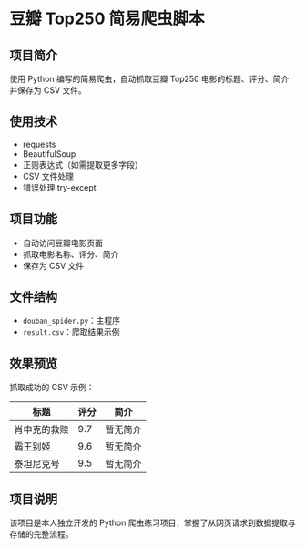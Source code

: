 # 豆瓣 Top250 简易爬虫脚本

## 项目简介
使用 Python 编写的简易爬虫，自动抓取豆瓣 Top250 电影的标题、评分、简介并保存为 CSV 文件。

## 使用技术
- requests
- BeautifulSoup
- 正则表达式（如需提取更多字段）
- CSV 文件处理
- 错误处理 try-except

## 项目功能
- 自动访问豆瓣电影页面
- 抓取电影名称、评分、简介
- 保存为 CSV 文件

## 文件结构
- `douban_spider.py`：主程序
- `result.csv`：爬取结果示例

## 效果预览
抓取成功的 CSV 示例：

| 标题             | 评分 | 简介       |
|------------------|------|------------|
| 肖申克的救赎     | 9.7  | 暂无简介   |
| 霸王别姬         | 9.6  | 暂无简介   |
| 泰坦尼克号       | 9.5  | 暂无简介   |

## 项目说明
该项目是本人独立开发的 Python 爬虫练习项目，掌握了从网页请求到数据提取与存储的完整流程。

